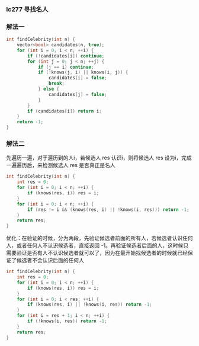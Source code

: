 ### lc277 寻找名人

### 解法一

```cpp
int findCelebrity(int n) {
    vector<bool> candidates(n, true);
    for (int i = 0; i < n; ++i) {
        if (!candidates[i]) continue;
        for (int j = 0; j < n; ++j) {
            if (j == i) continue;
            if (!knows(j, i) || knows(i, j)) {
                candidates[i] = false;
                break;
            } else {
                candidates[j] = false;
            }
        }
        if (candidates[i]) return i;
    }
    return -1;
}
```

### 解法二

先遍历一遍，对于遍历到的人i，若候选人 res 认识i，则将候选人 res 设为i，完成一遍遍历后，来检测候选人 res 是否真正是名人

```cpp
int findCelebrity(int n) {
    int res = 0;
    for (int i = 0; i < n; ++i) {
        if (knows(res, i)) res = i;
    }
    for (int i = 0; i < n; ++i) {
        if (res != i && (knows(res, i) || !knows(i, res))) return -1;
    }
    return res;
}
```

优化：在验证的时候，分为两段，先验证候选者前面的所有人，若候选者认识任何人，或者任何人不认识候选者，直接返回 -1。再验证候选者后面的人，这时候只需要验证是否有人不认识候选者就可以了，因为在最开始找候选者的时候就已经保证了候选者不会认识后面的任何人

```cpp
int findCelebrity(int n) {
    int res = 0;
    for (int i = 0; i < n; ++i) {
        if (knows(res, i)) res = i;
    }
    for (int i = 0; i < res; ++i) {
        if (knows(res, i) || !knows(i, res)) return -1;
    }
    for (int i = res + 1; i < n; ++i) {
        if (!knows(i, res)) return -1;
    }
    return res;
}
```

